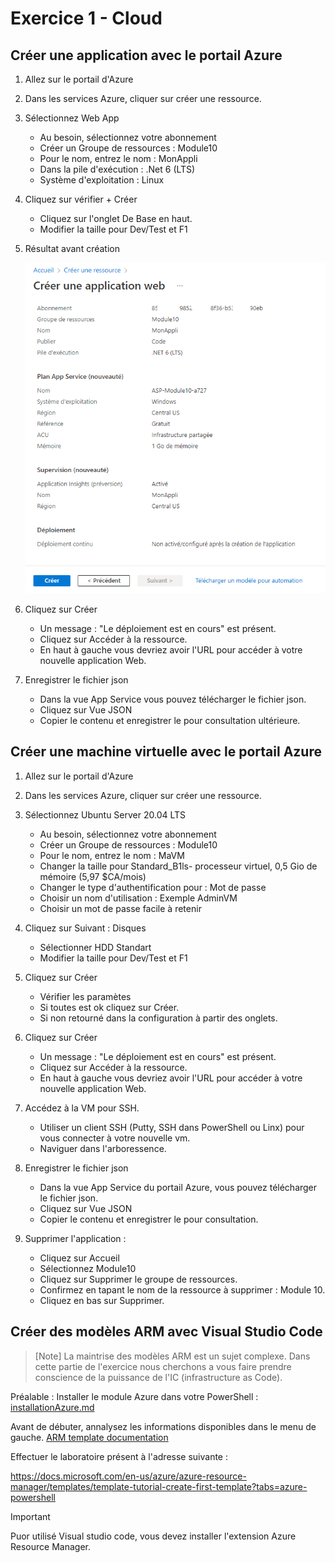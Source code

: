 # Exercice 1 - Cloud 



## Créer une application avec le portail Azure

1. Allez sur le portail d'Azure 
2. Dans les services Azure, cliquer sur créer une ressource.
3. Sélectionnez Web App

    - Au besoin, sélectionnez votre abonnement
    - Créer un Groupe de ressources : Module10
    - Pour le nom, entrez le nom : MonAppli
    - Dans la pile d'exécution : .Net 6 (LTS)
    - Système d'exploitation : Linux

4. Cliquez sur vérifier + Créer

    - Cliquez sur l'onglet De Base en haut.
    - Modifier la taille pour Dev/Test et F1

5. Résultat avant création 

    ![Capture d'écran Azure ](capture1.png)

6. Cliquez sur Créer

    - Un message :  "Le déploiement est en cours" est présent.
    - Cliquez sur Accéder à la ressource.
    - En haut à gauche vous devriez avoir l'URL pour accéder à votre nouvelle application Web.

7. Enregistrer le fichier json

    - Dans la vue App Service vous pouvez télécharger le fichier json.
    - Cliquez sur Vue JSON
    - Copier le contenu et enregistrer le pour consultation ultérieure.



## Créer une machine virtuelle avec le portail Azure

1. Allez sur le portail d'Azure 
2. Dans les services Azure, cliquer sur créer une ressource.
3. Sélectionnez Ubuntu Server 20.04 LTS

    - Au besoin, sélectionnez votre abonnement
    - Créer un Groupe de ressources : Module10
    - Pour le nom, entrez le nom : MaVM
    - Changer la taille pour Standard_B1ls- processeur virtuel, 0,5 Gio de mémoire (5,97 $CA/mois)
    - Changer le type d'authentification pour : Mot de passe
    - Choisir un nom d'utilisation : Exemple AdminVM
    - Choisir un mot de passe facile à retenir

4. Cliquez sur Suivant : Disques

    - Sélectionner HDD Standart
    - Modifier la taille pour Dev/Test et F1

5. Cliquez sur Créer

    - Vérifier les paramètes
    - Si toutes est ok cliquez sur Créer.
    - Si non retourné dans la configuration à partir des onglets.

6. Cliquez sur Créer

    - Un message :  "Le déploiement est en cours" est présent.
    - Cliquez sur Accéder à la ressource.
    - En haut à gauche vous devriez avoir l'URL pour accéder à 
    votre nouvelle application Web.

7. Accédez à la VM pour SSH. 
    - Utiliser un client SSH (Putty, SSH dans PowerShell ou Linx) pour vous connecter à votre nouvelle vm.
    - Naviguer dans l'arboressence.

8. Enregistrer le fichier json
    - Dans la vue App Service du portail Azure, vous pouvez télécharger le fichier json.
    - Cliquez sur Vue JSON
    - Copier le contenu et enregistrer le pour consultation.

8. Supprimer l'application : 

    - Cliquez sur  Accueil
    - Sélectionnez Module10
    - Cliquez sur Supprimer le groupe de ressources.
    - Confirmez en tapant le nom de la ressource à supprimer : Module 10.
    - Cliquez en bas sur Supprimer.

## Créer des modèles ARM avec Visual Studio Code

>[Note]
La maintrise des modèles ARM est un sujet complexe. Dans cette partie de l'exercice nous cherchons a vous faire prendre conscience de la puissance de l'IC (infrastructure as Code).

Préalable : Installer le module Azure dans votre PowerShell : [installationAzure.md](installationAzure.md)

Avant de débuter, annalysez les informations disponibles dans le menu de gauche.
[ARM template documentation](https://docs.microsoft.com/en-us/azure/azure-resource-manager/templates/)

Effectuer le laboratoire présent à l'adresse suivante : 

https://docs.microsoft.com/en-us/azure/azure-resource-manager/templates/template-tutorial-create-first-template?tabs=azure-powershell



> [!IMPORTANT]
> Puor utilisé Visual studio code, vous devez installer l'extension Azure Resource Manager. 

